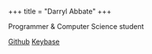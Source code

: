 +++
title = "Darryl Abbate"
+++

Programmer & Computer Science student 

[Github](https://github.com/rootbeersoup) [Keybase](https://keybase.io/rootbeersoup)
